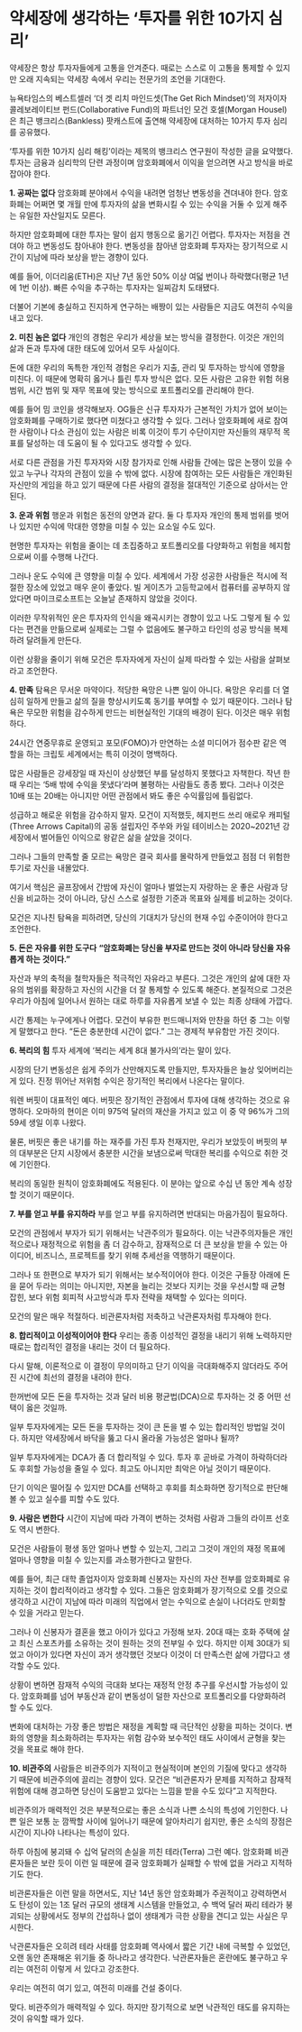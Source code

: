 # 약세장에 생각하는 ‘투자를 위한 10가지 심리’

약세장은 항상 투자자들에게 고통을 안겨준다. 때로는 스스로 이 고통을 통제할 수 있지만 오래 지속되는 약세장 속에서 우리는 전문가의 조언을 기대한다.



뉴욕타임스의 베스트셀러 ‘더 겟 리치 마인드셋(The Get Rich Mindset)’의 저자이자 콜레보레이티브 펀드(Collaborative Fund)의 파트너인 모건 호셀(Morgan Housel)은 최근 뱅크리스(Bankless) 팟캐스트에 출연해 약세장에 대처하는 10가지 투자 심리를 공유했다.

‘투자를 위한 10가지 심리 해킹’이라는 제목의 뱅크리스 연구원이 작성한 글을 요약했다. 투자는 금융과 심리학의 단련 과정이며 암호화폐에서 이익을 얻으려면 사고 방식을 바로 잡아야 한다.

**1. 공짜는 없다**
암호화폐 분야에서 수익을 내려면 엄청난 변동성을 견뎌내야 한다. 암호화폐는 어쩌면 몇 개월 만에 투자자의 삶을 변화시킬 수 있는 수익을 거둘 수 있게 해주는 유일한 자산일지도 모른다.

하지만 암호화폐에 대한 투자는 말이 쉽지 행동으로 옮기긴 어렵다. 투자자는 저점을 견뎌야 하고 변동성도 참아내야 한다. 변동성을 참아낸 암호화폐 투자자는 장기적으로 시간이 지남에 따라 보상을 받는 경향이 있다.

예를 들어, 이더리움(ETH)은 지난 7년 동안 50% 이상 여덟 번이나 하락했다(평균 1년에 1번 이상). 빠른 수익을 추구하는 투자자는 일찌감치 도태됐다.

더불어 기본에 충실하고 진지하게 연구하는 배짱이 있는 사람들은 지금도 여전히 수익을 내고 있다.

**2. 미친 놈은 없다**
개인의 경험은 우리가 세상을 보는 방식을 결정한다. 이것은 개인의 삶과 돈과 투자에 대한 태도에 있어서 모두 사실이다.

돈에 대한 우리의 독특한 개인적 경험은 우리가 지출, 관리 및 투자하는 방식에 영향을 미친다. 이 때문에 명확히 옳거나 틀린 투자 방식은 없다. 모든 사람은 고유한 위험 허용 범위, 시간 범위 및 재무 목표에 맞는 방식으로 포트폴리오를 관리해야 한다.

예를 들어 밈 코인을 생각해보자. OG들은 신규 투자자가 근본적인 가치가 없어 보이는 암호화폐를 구매하기로 했다면 미쳤다고 생각할 수 있다. 그러나 암호화폐에 새로 참여한 사람이나 다소 관심이 있는 사람은 비록 이것이 투기 수단이지만 자신들의 재무적 목표를 달성하는 데 도움이 될 수 있다고도 생각할 수 있다.

서로 다른 관점을 가진 투자자와 시장 참가자로 인해 사람들 간에는 많은 논쟁이 있을 수 있고 누구나 각자의 관점이 있을 수 밖에 없다. 시장에 참여하는 모든 사람들은 개인화된 자신만의 게임을 하고 있기 때문에 다른 사람의 결정을 절대적인 기준으로 삼아서는 안된다.

**3. 운과 위험**
행운과 위험은 동전의 양면과 같다. 둘 다 투자자 개인의 통제 범위를 벗어나 있지만 수익에 막대한 영향을 미칠 수 있는 요소일 수도 있다.

현명한 투자자는 위험을 줄이는 데 초집중하고 포트폴리오를 다양화하고 위험을 헤지함으로써 이를 수행해 나간다.

그러나 운도 수익에 큰 영향을 미칠 수 있다. 세계에서 가장 성공한 사람들은 적시에 적절한 장소에 있었고 매우 운이 좋았다. 빌 게이츠가 고등학교에서 컴퓨터를 공부하지 않았다면 마이크로소프트는 오늘날 존재하지 않았을 것이다.

이러한 무작위적인 운은 투자자의 인식을 왜곡시키는 경향이 있고 나도 그렇게 될 수 있다는 편견을 만듦으로써 실제로는 그럴 수 없음에도 불구하고 타인의 성공 방식을 복제하려 달려들게 만든다.

이런 상황을 줄이기 위해 모건은 투자자에게 자신이 실제 따라할 수 있는 사람을 살펴보라고 조언한다.

**4. 만족**
탐욕은 무서운 마약이다. 적당한 욕망은 나쁜 일이 아니다. 욕망은 우리를 더 열심히 일하게 만들고 삶의 질을 향상시키도록 동기를 부여할 수 있기 때문이다. 그러나 탐욕은 무모한 위험을 감수하게 만드는 비현실적인 기대의 배경이 된다. 이것은 매우 위험하다.

24시간 연중무휴로 운영되고 포모(FOMO)가 만연하는 소셜 미디어가 점수판 같은 역할을 하는 크립토 세계에서는 특히 이것이 명백하다.

많은 사람들은 강세장일 때 자신이 상상했던 부를 달성하지 못했다고 자책한다. 작년 한때 우리는 ‘5배 밖에 수익을 못냈다’라며 불평하는 사람들도 종종 봤다. 그러나 이것은 10배 또는 20배는 아니지만 어떤 관점에서 봐도 좋은 수익률임에 틀림없다.

성급하고 해로운 위험을 감수하지 말자. 모건이 지적했듯, 헤지펀드 쓰리 애로우 캐피털(Three Arrows Capital)의 공동 설립자인 주쑤와 카일 테이비스는 2020~2021년 강세장에서 벌어들인 이익으로 왕같은 삶을 살았을 것이다.

그러나 그들의 만족할 줄 모르는 욕망은 결국 회사를 몰락하게 만들었고 점점 더 위험한 투기로 자신을 내몰았다.

여기서 핵심은 골프장에서 간밤에 자신이 얼마나 벌었는지 자랑하는 운 좋은 사람과 당신을 비교하는 것이 아니라, 당신 스스로 설정한 기준과 목표와 실제를 비교하는 것이다.

모건은 지나친 탐욕을 피하려면, 당신의 기대치가 당신의 현재 수입 수준이어야 한다고 조언한다.

**5. 돈은 자유를 위한 도구다**
**“암호화폐는 당신을 부자로 만드는 것이 아니라 당신을 자유롭게 하는 것이다.”**

자산과 부의 축적을 철학자들은 적극적인 자유라고 부른다. 그것은 개인의 삶에 대한 자유의 범위를 확장하고 자신의 시간을 더 잘 통제할 수 있도록 해준다. 본질적으로 그것은 우리가 아침에 일어나서 원하는 대로 하루를 자유롭게 보낼 수 있는 최종 상태에 가깝다.

시간 통제는 누구에게나 어렵다. 모건이 부유한 펀드매니저와 만찬을 하던 중 그는 이렇게 말했다고 한다. “돈은 충분한데 시간이 없다.” 그는 경제적 부유함만 가진 것이다.

**6. 복리의 힘**
투자 세계에 ‘복리는 세계 8대 불가사의’라는 말이 있다.

시장의 단기 변동성은 쉽게 주의가 산만해지도록 만들지만, 투자자들은 늘상 잊어버리는 게 있다. 진정 뛰어난 저위험 수익은 장기적인 복리에서 나온다는 말이다.

워렌 버핏이 대표적인 예다. 버핏은 장기적인 관점에서 투자에 대해 생각하는 것으로 유명하다. 오마하의 현이은 이미 975억 달러의 재산을 가지고 있고 이 중 약 96%가 그의 59세 생일 이후 나왔다.

물론, 버핏은 좋은 내기를 하는 재주를 가진 투자 천재지만, 우리가 보았듯이 버핏의 부의 대부분은 단지 시장에서 충분한 시간을 보냄으로써 막대한 복리를 수익으로 취한 것에 기인한다.

복리의 동일한 원칙이 암호화폐에도 적용된다. 이 분야는 앞으로 수십 년 동안 계속 성장할 것이기 때문이다.

**7. 부를 얻고 부를 유지하라**
부를 얻고 부를 유지하려면 반대되는 마음가짐이 필요하다.

모건의 관점에서 부자가 되기 위해서는 낙관주의가 필요하다. 이는 낙관주의자들은 개인적으로나 재정적으로 위험을 좀 더 감수하고, 잠재적으로 더 큰 보상을 받을 수 있는 아이디어, 비즈니스, 프로젝트를 찾기 위해 추세선을 역행하기 때문이다.

그러나 또 한편으로 부자가 되기 위해서는 보수적이어야 한다. 이것은 구들장 아래에 돈을 묻어 두라는 의미는 아니지만, 자본을 늘리는 것보다 지키는 것을 우선시할 때 균형 잡힌, 보다 위험 회피적 사고방식과 투자 전략을 채택할 수 있다는 의미다.

모건의 말은 매우 적절하다. 비관론자처럼 저축하고 낙관론자처럼 투자해야 한다.

**8. 합리적이고 이성적이어야 한다**
우리는 종종 이성적인 결정을 내리기 위해 노력하지만 때로는 합리적인 결정을 내리는 것이 더 필요하다.

다시 말해, 이론적으로 이 결정이 무의미하고 단기 이익을 극대화해주지 않더라도 주어진 시간에 최선의 결정을 내려야 한다.

한꺼번에 모든 돈을 투자하는 것과 달러 비용 평균법(DCA)으로 투자하는 것 중 어떤 선택이 옳은 것일까.

일부 투자자에게는 모든 돈을 투자하는 것이 큰 돈을 벌 수 있는 합리적인 방법일 것이다. 하지만 약세장에서 바닥을 뚫고 다시 올라올 가능성은 얼마나 될까?

일부 투자자에게는 DCA가 좀 더 합리적일 수 있다. 투자 후 곧바로 가격이 하락하더라도 후회할 가능성을 줄일 수 있다. 최고도 아니지만 최악은 아닐 것이기 때문이다.

단기 이익은 떨어질 수 있지만 DCA를 선택하고 후회를 최소화하면 장기적으로 판단해 볼 수 있고 실수를 피할 수도 있다.

**9. 사람은 변한다**
시간이 지남에 따라 가격이 변하는 것처럼 사람과 그들의 라이프 선호도 역시 변한다.

모건은 사람들이 평생 동안 얼마나 변할 수 있는지, 그리고 그것이 개인의 재정 목표에 얼마나 영향을 미칠 수 있는지를 과소평가한다고 말한다.

예를 들어, 최근 대학 졸업자이자 암호화폐 신봉자는 자신의 자산 전부를 암호화폐로 유지하는 것이 합리적이라고 생각할 수 있다. 그들은 암호화폐가 장기적으로 오를 것으로 생각하고 시간이 지남에 따라 미래의 직업에서 얻는 수익으로 손실이 나더라도 만회할 수 있을 거라고 믿는다.

그러나 이 신봉자가 결혼을 했고 아이가 있다고 가정해 보자. 20대 때는 호화 주택에 살고 최신 스포츠카를 소유하는 것이 원하는 것의 전부일 수 있다. 하지만 이제 30대가 되었고 아이가 있다면 자신이 과거 생각했던 것보다 이것이 더 만족스런 삶에 가깝다고 생각할 수도 있다.

상황이 변하면 잠재적 수익의 극대화 보다는 재정적 안정 추구를 우선시할 가능성이 있다. 암호화폐를 넘어 부동산과 같이 변동성이 덜한 자산으로 포트폴리오를 다양화하려 할 수도 있다.

변화에 대처하는 가장 좋은 방법은 재정을 계획할 때 극단적인 상황을 피하는 것이다. 변화의 영향을 최소화하려는 투자자는 위험 감수와 보수적인 태도 사이에서 균형을 찾는 것을 목표로 해야 한다.

**10. 비관주의**
사람들은 비관주의가 지적이고 현실적이며 본인의 기질에 맞다고 생각하기 때문에 비관주의에 끌리는 경향이 있다. 모건은 “비관론자가 문제를 지적하고 잠재적 위험에 대해 경고하면 당신이 도움받고 있다는 느낌을 받을 수도 있다”고 지적한다.

비관주의가 매력적인 것은 부분적으로는 좋은 소식과 나쁜 소식의 특성에 기인한다. 나쁜 일은 보통 눈 깜짝할 사이에 일어나기 때문에 알아차리기 쉽지만, 좋은 소식의 장점은 시간이 지나야 나타나는 특성이 있다.

하루 아침에 붕괴돼 수 십억 달러의 손실을 끼친 테라(Terra) 그런 예다. 암호화폐 비관론자들은 보란 듯이 이런 일 때문에 결국 암호화폐가 실패할 수 밖에 없을 거라고 지적하기도 한다.

비관론자들은 이런 말을 하면서도, 지난 14년 동안 암호화폐가 주권적이고 강력하면서도 탄성이 있는 1조 달러 규모의 생태계 시스템을 만들었고, 수 백억 달러 짜리 테라가 붕괴되는 상황에서도 정부의 간섭하나 없이 생태계가 극한 상황을 견디고 있는 사실은 무시한다.

낙관론자들은 오히려 테라 사태를 암호화폐 역사에서 짧은 기간 내에 극복할 수 있었던, 오랜 동안 존재해온 위기들 중 하나라고 생각한다. 낙관론자들은 혼란에도 불구하고 우리는 여전히 이렇게 서 있다고 강조한다.

우리는 여전히 여기 있고, 여전히 미래를 건설 중이다.

맞다. 비관주의가 매력적일 수 있다. 하지만 장기적으로 보면 낙관적인 태도를 유지하는 것이 유익할 때가 있다.



